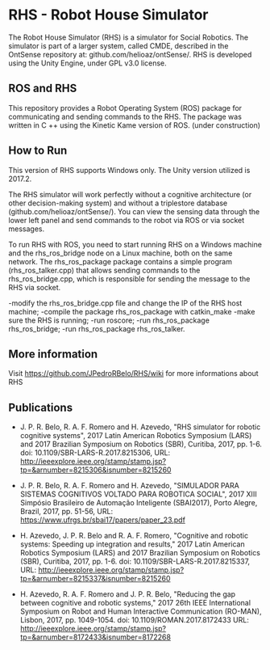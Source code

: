 # RHS - Robot House Simulator

The Robot House Simulator (RHS) is a simulator for Social Robotics. The simulator is part of a larger system, called CMDE, described in the OntSense repository at: github.com/helioaz/ontSense/. RHS is developed using the Unity Engine, under GPL v3.0 license.

## ROS and RHS

This repository provides a Robot Operating System (ROS) package for communicating and sending commands to the RHS. The package was written in C ++ using the Kinetic Kame version of ROS. (under construction)
## How to Run
This version of RHS supports Windows only. The Unity version utilized is 2017.2.

The RHS simulator will work perfectly without a cognitive architecture (or other decision-making system) and without a triplestore database (github.com/helioaz/ontSense/). You can view the sensing data through the lower left panel and send commands to the robot via ROS or via socket messages. 

To run RHS with ROS, you need to start running RHS on a Windows machine and the rhs_ros_bridge node on a Linux machine, both on the same network. The rhs_ros_package package contains a simple program (rhs_ros_talker.cpp) that allows sending commands to the rhs_ros_bridge.cpp, which is responsible for sending the message to the RHS via socket.

-modify the rhs_ros_bridge.cpp file and change the IP of the RHS host machine;
-compile the package rhs_ros_package with catkin_make
-make sure the RHS is running;
-run roscore;
-run rhs_ros_package rhs_ros_bridge;
-run rhs_ros_package rhs_ros_talker.


## More information

Visit https://github.com/JPedroRBelo/RHS/wiki for more informations about RHS


## Publications

- J. P. R. Belo, R. A. F. Romero and H. Azevedo, "RHS simulator for robotic cognitive systems", 2017 Latin American Robotics Symposium (LARS) and 2017 Brazilian Symposium on Robotics (SBR), Curitiba, 2017, pp. 1-6.
doi: 10.1109/SBR-LARS-R.2017.8215306, URL: http://ieeexplore.ieee.org/stamp/stamp.jsp?tp=&arnumber=8215306&isnumber=8215260

- J. P. R. Belo, R. A. F. Romero and H. Azevedo, "SIMULADOR PARA SISTEMAS COGNITIVOS VOLTADO PARA ROBOTICA SOCIAL", 2017 XIII Simpósio Brasileiro de Automação Inteligente (SBAI2017), Porto Alegre, Brazil, 2017, pp. 51-56, URL: https://www.ufrgs.br/sbai17/papers/paper_23.pdf

- H. Azevedo, J. P. R. Belo and R. A. F. Romero, "Cognitive and robotic systems: Speeding up integration and results," 2017 Latin American Robotics Symposium (LARS) and 2017 Brazilian Symposium on Robotics (SBR), Curitiba, 2017, pp. 1-6.
doi: 10.1109/SBR-LARS-R.2017.8215337, URL: http://ieeexplore.ieee.org/stamp/stamp.jsp?tp=&arnumber=8215337&isnumber=8215260

- H. Azevedo, R. A. F. Romero and J. P. R. Belo, "Reducing the gap between cognitive and robotic systems," 2017 26th IEEE International Symposium on Robot and Human Interactive Communication (RO-MAN), Lisbon, 2017, pp. 1049-1054.
doi: 10.1109/ROMAN.2017.8172433
URL: http://ieeexplore.ieee.org/stamp/stamp.jsp?tp=&arnumber=8172433&isnumber=8172268



